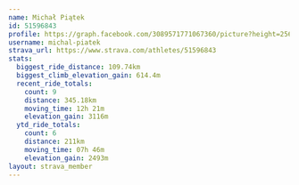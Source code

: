 ```yaml
---
name: Michał Piątek
id: 51596843
profile: https://graph.facebook.com/3089571771067360/picture?height=256&width=256
username: michal-piatek
strava_url: https://www.strava.com/athletes/51596843
stats:
  biggest_ride_distance: 109.74km
  biggest_climb_elevation_gain: 614.4m
  recent_ride_totals:
    count: 9
    distance: 345.18km
    moving_time: 12h 21m
    elevation_gain: 3116m
  ytd_ride_totals:
    count: 6
    distance: 211km
    moving_time: 07h 46m
    elevation_gain: 2493m
layout: strava_member
--- 
```

